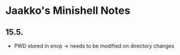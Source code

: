 # Jaakko's Minishell Notes

## 15.5.
- PWD stored in envp -> needs to be modified on directory changes